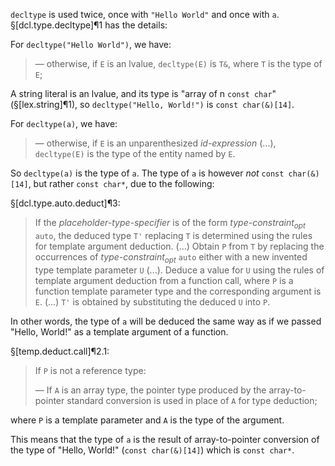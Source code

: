 `decltype` is used twice, once with `"Hello World"` and once with `a`. §[dcl.type.decltype]¶1 has the details:

For `decltype("Hello World")`, we have:

> — otherwise, if `E` is an lvalue, `decltype(E)` is `T&`, where `T` is the type of `E`;

A string literal is an lvalue, and its type is "array of n `const char`" (§[lex.string]¶1), so `decltype("Hello, World!")` is `const char(&)[14]`.

For `decltype(a)`, we have:

> — otherwise, if `E` is an unparenthesized *id-expression* (...), `decltype(E)` is the type of the entity named by `E`.

So `decltype(a)` is the type of `a`. The type of `a` is however *not* `const char(&)[14]`, but rather `const char*`, due to the following:

§[dcl.type.auto.deduct]¶3:

> If the *placeholder-type-specifier* is of the form *type-constraint<sub>opt</sub>* `auto`, the deduced type `T'` replacing `T` is determined using the rules for template argument deduction. (...) Obtain `P` from `T` by replacing the occurrences of *type-constraint<sub>opt</sub>* `auto` either with a new invented type template parameter `U` (...). Deduce a value for `U` using the rules of template argument deduction from a function call, where `P` is a function template parameter type and the corresponding argument is `E`. (...) `T'` is obtained by substituting the deduced `U` into `P`.

In other words, the type of `a` will be deduced the same way as if we passed "Hello, World!" as a template argument of a function.

§[temp.deduct.call]¶2.1:

> If `P` is not a reference type:
>
> — If `A` is an array type, the pointer type produced by the array-to-pointer standard conversion is used in place of `A` for type deduction;

where `P` is a template parameter and `A` is the type of the argument.

This means that the type of `a` is the result of array-to-pointer conversion of the type of "Hello, World!" (`const char(&)[14]`) which is `const char*`.